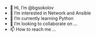 - 👋 Hi, I’m @bgsokolov
- 👀 I’m interested in Network and Ansible
- 🌱 I’m currently learning Python
- 💞️ I’m looking to collaborate on ...
- 📫 How to reach me ...

<!---
bgsokolov/bgsokolov is a ✨ special ✨ repository because its `README.md` (this file) appears on your GitHub profile.
You can click the Preview link to take a look at your changes.
--->
